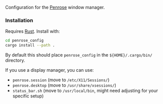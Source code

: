 Configuration for the [Penrose](https://github.com/sminez/penrose) window manager.

### Installation

Requires [Rust](https://www.rust-lang.org/tools/install). Install with:

```sh
cd penrose_config
cargo install --path .
```

By default this should place `penrose_config` in the `${HOME}/.cargo/bin/` directory.

If you use a display manager, you can use:
- `penrose.session` (move to `/etc/X11/Sessions/`)
- `penrose.desktop` (move to `/usr/share/xsessions/`)
- `status_bar.sh` (move to `/usr/local/bin`, might need adjusting for your specific setup)
